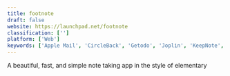```yaml
---
title: footnote
draft: false 
website: https://launchpad.net/footnote
classification: ['']
platform: ['Web']
keywords: ['Apple Mail', 'CircleBack', 'Getodo', 'Joplin', 'KeepNote', 'LINER for Pocket', 'Laverna', 'NixNote', 'Note Board', 'OneNote', 'Simplenote', 'Standard Notes', 'Team-One', 'TheBrain', 'Ultra Recall', 'Zoho Notebook', 'do-Organizer', 'es-Builder']
---
```

A beautiful, fast, and simple note taking app in the style of elementary